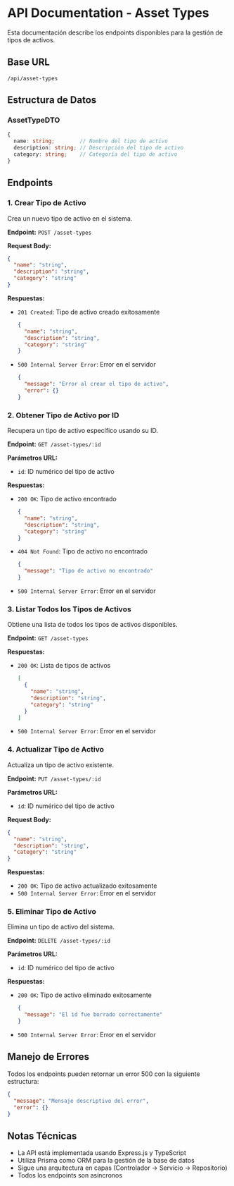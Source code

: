 # API Documentation - Asset Types

Esta documentación describe los endpoints disponibles para la gestión de tipos de activos.

## Base URL
```
/api/asset-types
```

## Estructura de Datos

### AssetTypeDTO
```typescript
{
  name: string;        // Nombre del tipo de activo
  description: string; // Descripción del tipo de activo
  category: string;    // Categoría del tipo de activo
}
```

## Endpoints

### 1. Crear Tipo de Activo
Crea un nuevo tipo de activo en el sistema.

**Endpoint:** `POST /asset-types`

**Request Body:**
```json
{
  "name": "string",
  "description": "string",
  "category": "string"
}
```

**Respuestas:**
- `201 Created`: Tipo de activo creado exitosamente
  ```json
  {
    "name": "string",
    "description": "string",
    "category": "string"
  }
  ```
- `500 Internal Server Error`: Error en el servidor
  ```json
  {
    "message": "Error al crear el tipo de activo",
    "error": {}
  }
  ```

### 2. Obtener Tipo de Activo por ID
Recupera un tipo de activo específico usando su ID.

**Endpoint:** `GET /asset-types/:id`

**Parámetros URL:**
- `id`: ID numérico del tipo de activo

**Respuestas:**
- `200 OK`: Tipo de activo encontrado
  ```json
  {
    "name": "string",
    "description": "string",
    "category": "string"
  }
  ```
- `404 Not Found`: Tipo de activo no encontrado
  ```json
  {
    "message": "Tipo de activo no encontrado"
  }
  ```
- `500 Internal Server Error`: Error en el servidor

### 3. Listar Todos los Tipos de Activos
Obtiene una lista de todos los tipos de activos disponibles.

**Endpoint:** `GET /asset-types`

**Respuestas:**
- `200 OK`: Lista de tipos de activos
  ```json
  [
    {
      "name": "string",
      "description": "string",
      "category": "string"
    }
  ]
  ```
- `500 Internal Server Error`: Error en el servidor

### 4. Actualizar Tipo de Activo
Actualiza un tipo de activo existente.

**Endpoint:** `PUT /asset-types/:id`

**Parámetros URL:**
- `id`: ID numérico del tipo de activo

**Request Body:**
```json
{
  "name": "string",
  "description": "string",
  "category": "string"
}
```

**Respuestas:**
- `200 OK`: Tipo de activo actualizado exitosamente
- `500 Internal Server Error`: Error en el servidor

### 5. Eliminar Tipo de Activo
Elimina un tipo de activo del sistema.

**Endpoint:** `DELETE /asset-types/:id`

**Parámetros URL:**
- `id`: ID numérico del tipo de activo

**Respuestas:**
- `200 OK`: Tipo de activo eliminado exitosamente
  ```json
  {
    "message": "El id fue borrado correctamente"
  }
  ```
- `500 Internal Server Error`: Error en el servidor

## Manejo de Errores
Todos los endpoints pueden retornar un error 500 con la siguiente estructura:
```json
{
  "message": "Mensaje descriptivo del error",
  "error": {}
}
```

## Notas Técnicas
- La API está implementada usando Express.js y TypeScript
- Utiliza Prisma como ORM para la gestión de la base de datos
- Sigue una arquitectura en capas (Controlador -> Servicio -> Repositorio)
- Todos los endpoints son asíncronos
